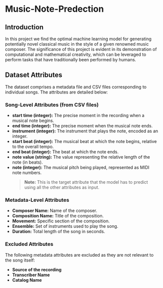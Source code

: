 # Music-Note-Predection

## Introduction

In this project we find the optimal machine learning model for generating potentially novel classical music in the style of a given renowned music composer.
The significance of this project is evident in its demonstration of computational and mathematical creativity, which can be leveraged to perform tasks that
have traditionally been performed by humans.

## Dataset Attributes

The dataset comprises a metadata file and CSV files corresponding to individual songs. The attributes are detailed below:

### Song-Level Attributes (from CSV files)
- **start time (integer):** The precise moment in the recording when a musical note begins.  
- **end time (integer):** The precise moment when the musical note ends.  
- **instrument (integer):** The instrument that plays the note, encoded as an integer.  
- **start beat (integer):** The musical beat at which the note begins, relative to the overall tempo.  
- **end beat (integer):** The beat at which the note ends.  
- **note value (string):** The value representing the relative length of the note (in beats).  
- **note (integer):** The musical pitch being played, represented as MIDI note numbers.  
  > **Note:** This is the target attribute that the model has to predict using all the other attributes as input.

### Metadata-Level Attributes
- **Composer Name:** Name of the composer.  
- **Composition Name:** Title of the composition.  
- **Movement:** Specific section of the composition.  
- **Ensemble:** Set of instruments used to play the song.  
- **Duration:** Total length of the song in seconds.  

### Excluded Attributes
The following metadata attributes are excluded as they are not relevant to the song itself:  
- **Source of the recording**  
- **Transcriber Name**  
- **Catalog Name**


